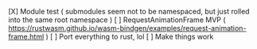 [X] Module test ( submodules seem not to be namespaced, but just rolled into the same root namespace )
[ ] RequestAnimationFrame MVP ( https://rustwasm.github.io/wasm-bindgen/examples/request-animation-frame.html )
[ ] Port everything to rust, lol
[ ] Make things work
